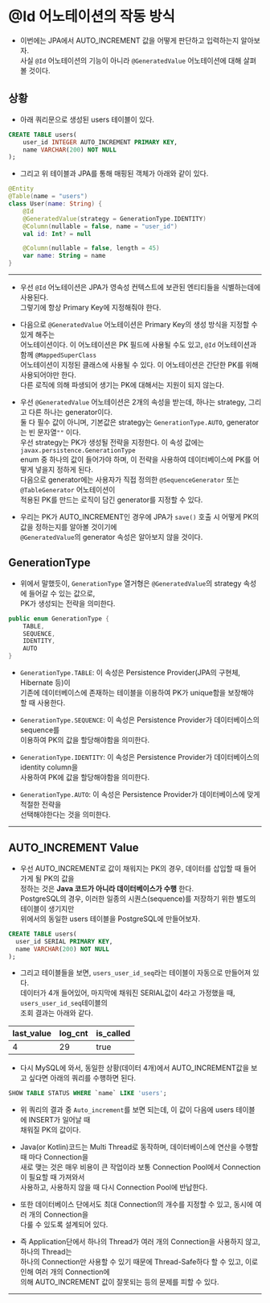# @Id 어노테이션의 작동 방식

- 이번에는 JPA에서 AUTO_INCREMENT 값을 어떻게 판단하고 입력하는지 알아보자.  
  사실 `@Id` 어노테이션의 기능이 아니라 `@GeneratedValue` 어노테이션에 대해 살펴볼 것이다.

<h2>상황</h2>

- 아래 쿼리문으로 생성된 users 테이블이 있다.

```sql
CREATE TABLE users(
    user_id INTEGER AUTO_INCREMENT PRIMARY KEY,
    name VARCHAR(200) NOT NULL
);
```

- 그리고 위 테이블과 JPA를 통해 매핑된 객체가 아래와 같이 있다.

```kt
@Entity
@Table(name = "users")
class User(name: String) {
    @Id
    @GeneratedValue(strategy = GenerationType.IDENTITY)
    @Column(nullable = false, name = "user_id")
    val id: Int? = null

    @Column(nullable = false, length = 45)
    var name: String = name
}
```

<hr/>

- 우선 `@Id` 어노테이션은 JPA가 영속성 컨텍스트에 보관된 엔티티들을 식별하는데에 사용된다.  
  그렇기에 항상 Primary Key에 지정해줘야 한다.

- 다음으로 `@GeneratedValue` 어노테이션은 Primary Key의 생성 방식을 지정할 수 있게 해주는  
  어노테이션이다. 이 어노테이션은 PK 필드에 사용될 수도 있고, `@Id` 어노테이션과 함께 `@MappedSuperClass`  
  어노테이션이 지정된 클래스에 사용될 수 있다. 이 어노테이션은 간단한 PK를 위해 사용되어야만 한다.  
  다른 로직에 의해 파생되어 생기는 PK에 대해서는 지원이 되지 않는다.

- 우선 `@GeneratedValue` 어노테이션은 2개의 속성을 받는데, 하나는 strategy, 그리고 다른 하나는 generator이다.  
  둘 다 필수 값이 아니며, 기본값은 strategy는 `GenerationType.AUTO`, generator는 빈 문자열`""` 이다.  
  우선 strategy는 PK가 생성될 전략을 지정한다. 이 속성 값에는 `javax.persistence.GenerationType`  
  enum 중 하나의 값이 들어가야 하며, 이 전략을 사용하여 데이터베이스에 PK를 어떻게 넣을지 정하게 된다.  
  다음으로 generator에는 사용자가 직접 정의한 `@SequenceGenerator` 또는 `@TableGenerator` 어노테이션이  
  적용된 PK를 만드는 로직이 담긴 generator를 지정할 수 있다.

- 우리는 PK가 AUTO_INCREMENT인 경우에 JPA가 `save()` 호출 시 어떻게 PK의 값을 정하는지를 알아볼 것이기에  
  `@GeneratedValue`의 generator 속성은 알아보지 않을 것이다.

<h2>GenerationType</h2>

- 위에서 말했듯이, `GenerationType` 열거형은 `@GeneratedValue`의 strategy 속성에 들어갈 수 있는 값으로,  
  PK가 생성되는 전략을 의미한다.

```java
public enum GenerationType {
	TABLE,
	SEQUENCE,
	IDENTITY,
	AUTO
}
```

- `GenerationType.TABLE`: 이 속성은 Persistence Provider(JPA의 구현체, Hibernate 등)이  
  기존에 데이터베이스에 존재하는 테이블을 이용하여 PK가 unique함을 보장해야 할 때 사용한다.

- `GenerationType.SEQUENCE`: 이 속성은 Persistence Provider가 데이터베이스의 sequence를  
  이용하여 PK의 값을 할당해야함을 의미한다.

- `GenerationType.IDENTITY`: 이 속성은 Persistence Provider가 데이터베이스의 identity column을  
  사용하여 PK에 값을 할당해야함을 의미한다.

- `GenerationType.AUTO`: 이 속성은 Persistence Provider가 데이터베이스에 맞게 적절한 전략을  
  선택해야한다는 것을 의미한다.

<hr/>

<h2>AUTO_INCREMENT Value</h2>

- 우선 AUTO_INCREMENT로 값이 채워지는 PK의 경우, 데이터를 삽입할 때 들어가게 될 PK의 값을  
  정하는 것은 **Java 코드가 아니라 데이터베이스가 수행** 한다.  
  PostgreSQL의 경우, 이러한 일종의 시퀀스(sequence)를 저장하기 위한 별도의 테이블이 생기지만  
  위에서의 동일한 users 테이블을 PostgreSQL에 만들어보자.

```sql
CREATE TABLE users(
  user_id SERIAL PRIMARY KEY,
  name VARCHAR(200) NOT NULL
);
```

- 그리고 테이블들을 보면, `users_user_id_seq`라는 테이블이 자동으로 만들어져 있다.  
  데이터가 4개 들어있어, 마지막에 채워진 SERIAL값이 4라고 가정했을 때, `users_user_id_seq`테이블의  
  조회 결과는 아래와 같다.

| last_value | log_cnt | is_called |
| ---------- | ------- | --------- |
| 4          | 29      | true      |

- 다시 MySQL에 와서, 동일한 상황(데이터 4개)에서 AUTO_INCREMENT값을 보고 싶다면 아래의 쿼리를 수행하면 된다.

```sql
SHOW TABLE STATUS WHERE `name` LIKE 'users';
```

- 위 쿼리의 결과 중 `Auto_increment`를 보면 되는데, 이 값이 다음에 users 테이블에 INSERT가 일어날 때  
  채워질 PK의 값이다.

- Java(or Kotlin)코드는 Multi Thread로 동작하며, 데이터베이스에 연산을 수행할 때 마다 Connection을  
  새로 맺는 것은 매우 비용이 큰 작업이라 보통 Connection Pool에서 Connection이 필요할 때 가져와서  
  사용하고, 사용하지 않을 때 다시 Connection Pool에 반납한다.

- 또한 데이터베이스 단에서도 최대 Connection의 개수를 지정할 수 있고, 동시에 여러 개의 Connection을  
  다룰 수 있도록 설계되어 있다.

- 즉 Application단에서 하나의 Thread가 여러 개의 Connection을 사용하지 않고, 하나의 Thread는  
  하나의 Connection만 사용할 수 있기 때문에 Thread-Safe하다 할 수 있고, 이로 인해 여러 개의 Connection에  
  의해 AUTO_INCREMENT 값이 잘못되는 등의 문제를 피할 수 있다.

<hr/>
